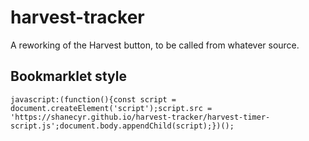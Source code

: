 # harvest-tracker
A reworking of the Harvest button, to be called from whatever source.

## Bookmarklet style
    javascript:(function(){const script = document.createElement('script');script.src = 'https://shanecyr.github.io/harvest-tracker/harvest-timer-script.js';document.body.appendChild(script);})();
